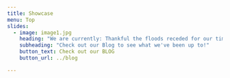```yaml
---
title: Showcase
menu: Top
slides:
  - image: image1.jpg
    heading: "We are currently: Thankful the floods receded for our time in Penang, Malaysia"
    subheading: "Check out our Blog to see what we've been up to!"
    button_text: Check out our BLOG
    button_url: ../blog

---
```

